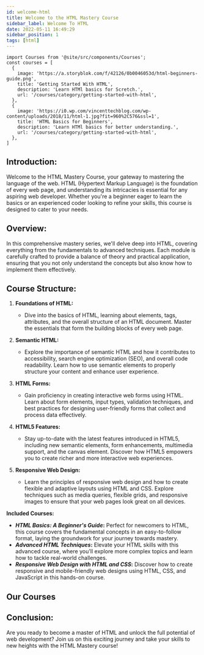 ```yaml
---
id: welcome-html
title: Welcome to the HTML Mastery Course
sidebar_label: Welcome To HTML
date: 2022-05-11 16:49:29
sidebar_position: 1
tags: [html]
---
```


```mdx-code-block
import Courses from '@site/src/components/Courses';
const courses = [  
  {
    image: 'https://a.storyblok.com/f/42126/0b0046053d/html-beginners-guide.png',
    title: 'Getting Started With HTML',
    description: 'Learn HTMl basics for Scretch.',
    url: '/courses/category/getting-started-with-html',
  },
  {
    image: 'https://i0.wp.com/vincenttechblog.com/wp-content/uploads/2018/11/html-1.jpg?fit=960%2C576&ssl=1',
    title: 'HTML Basics for Beginners',
    description: 'Learn HTMl basics for better understanding.',
    url: '/courses/category/getting-started-with-html',
  },
]
```



## Introduction:

Welcome to the HTML Mastery Course, your gateway to mastering the language of the web. HTML (Hypertext Markup Language) is the foundation of every web page, and understanding its intricacies is essential for any aspiring web developer. Whether you're a beginner eager to learn the basics or an experienced coder looking to refine your skills, this course is designed to cater to your needs.

## Overview:

In this comprehensive mastery series, we'll delve deep into HTML, covering everything from the fundamentals to advanced techniques. Each module is carefully crafted to provide a balance of theory and practical application, ensuring that you not only understand the concepts but also know how to implement them effectively.

## Course Structure:

1. **Foundations of HTML:** 
   - Dive into the basics of HTML, learning about elements, tags, attributes, and the overall structure of an HTML document. Master the essentials that form the building blocks of every web page.

2. **Semantic HTML:** 
   - Explore the importance of semantic HTML and how it contributes to accessibility, search engine optimization (SEO), and overall code readability. Learn how to use semantic elements to properly structure your content and enhance user experience.

3. **HTML Forms:** 
   - Gain proficiency in creating interactive web forms using HTML. Learn about form elements, input types, validation techniques, and best practices for designing user-friendly forms that collect and process data effectively.

4. **HTML5 Features:** 
   - Stay up-to-date with the latest features introduced in HTML5, including new semantic elements, form enhancements, multimedia support, and the canvas element. Discover how HTML5 empowers you to create richer and more interactive web experiences.

5. **Responsive Web Design:** 
   - Learn the principles of responsive web design and how to create flexible and adaptive layouts using HTML and CSS. Explore techniques such as media queries, flexible grids, and responsive images to ensure that your web pages look great on all devices.

**Included Courses:**
- ***HTML Basics: A Beginner's Guide*:** Perfect for newcomers to HTML, this course covers the fundamental concepts in an easy-to-follow format, laying the groundwork for your journey towards mastery.
- ***Advanced HTML Techniques*:** Elevate your HTML skills with this advanced course, where you'll explore more complex topics and learn how to tackle real-world challenges.
- ***Responsive Web Design with HTML and CSS*:** Discover how to create responsive and mobile-friendly web designs using HTML, CSS, and JavaScript in this hands-on course.

## Our Courses

<Courses courses={courses} />

## Conclusion:
Are you ready to become a master of HTML and unlock the full potential of web development? Join us on this exciting journey and take your skills to new heights with the HTML Mastery course!
